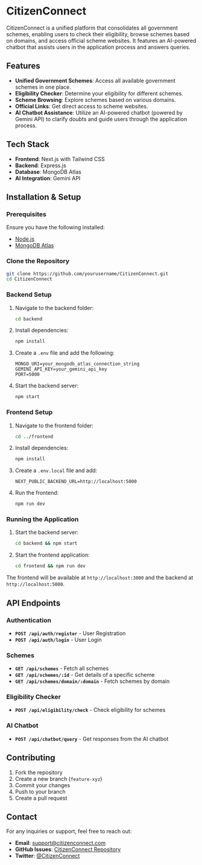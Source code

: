 # CitizenConnect

CitizenConnect is a unified platform that consolidates all government schemes, enabling users to check their eligibility, browse schemes based on domains, and access official scheme websites. It features an AI-powered chatbot that assists users in the application process and answers queries.

## Features

- **Unified Government Schemes**: Access all available government schemes in one place.
- **Eligibility Checker**: Determine your eligibility for different schemes.
- **Scheme Browsing**: Explore schemes based on various domains.
- **Official Links**: Get direct access to scheme websites.
- **AI Chatbot Assistance**: Utilize an AI-powered chatbot (powered by Gemini API) to clarify doubts and guide users through the application process.

## Tech Stack

- **Frontend**: Next.js with Tailwind CSS
- **Backend**: Express.js
- **Database**: MongoDB Atlas
- **AI Integration**: Gemini API

## Installation & Setup

### Prerequisites
Ensure you have the following installed:
- [Node.js](https://nodejs.org/)
- [MongoDB Atlas](https://www.mongodb.com/atlas)

### Clone the Repository
```sh
git clone https://github.com/yourusername/CitizenConnect.git
cd CitizenConnect
```

### Backend Setup

1. Navigate to the backend folder:
   ```sh
   cd backend
   ```

2. Install dependencies:
   ```sh
   npm install
   ```

3. Create a `.env` file and add the following:
   ```env
   MONGO_URI=your_mongodb_atlas_connection_string
   GEMINI_API_KEY=your_gemini_api_key
   PORT=5000
   ```

4. Start the backend server:
   ```sh
   npm start
   ```

### Frontend Setup

1. Navigate to the frontend folder:
   ```sh
   cd ../frontend
   ```

2. Install dependencies:
   ```sh
   npm install
   ```

3. Create a `.env.local` file and add:
   ```env
   NEXT_PUBLIC_BACKEND_URL=http://localhost:5000
   ```

4. Run the frontend:
   ```sh
   npm run dev
   ```

### Running the Application

1. Start the backend server:
   ```sh
   cd backend && npm start
   ```

2. Start the frontend application:
   ```sh
   cd frontend && npm run dev
   ```

The frontend will be available at `http://localhost:3000` and the backend at `http://localhost:5000`.

## API Endpoints

### Authentication
- **`POST /api/auth/register`** - User Registration
- **`POST /api/auth/login`** - User Login

### Schemes
- **`GET /api/schemes`** - Fetch all schemes
- **`GET /api/schemes/:id`** - Get details of a specific scheme
- **`GET /api/schemes/domain/:domain`** - Fetch schemes by domain

### Eligibility Checker
- **`POST /api/eligibility/check`** - Check eligibility for schemes

### AI Chatbot
- **`POST /api/chatbot/query`** - Get responses from the AI chatbot

## Contributing

1. Fork the repository
2. Create a new branch (`feature-xyz`)
3. Commit your changes
4. Push to your branch
5. Create a pull request

## Contact
For any inquiries or support, feel free to reach out:
- **Email**: support@citizenconnect.com
- **GitHub Issues**: [CitizenConnect Repository](https://github.com/yourusername/CitizenConnect/issues)
- **Twitter**: [@CitizenConnect](https://twitter.com/CitizenConnect)

